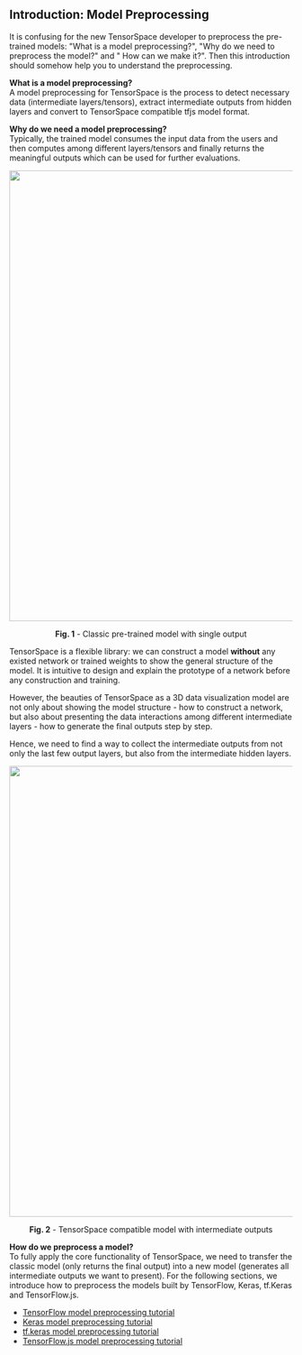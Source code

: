 ## Introduction: Model Preprocessing
It is confusing for the new TensorSpace developer to preprocess the pre-trained models: "What is a model preprocessing?", "Why do we need to preprocess the model?" and " How can we make it?". Then this introduction should somehow help you to understand the preprocessing.

**What is a model preprocessing?**<br/>
A model preprocessing for TensorSpace is the process to detect necessary data (intermediate layers/tensors), extract intermediate outputs from hidden layers and convert to TensorSpace compatible tfjs model format.



**Why do we need a model preprocessing?**<br/>
Typically, the trained model consumes the input data from the users and then computes among different layers/tensors and finally returns the meaningful outputs which can be used for further evaluations.

<p align="center">
<img width=800 src="https://github.com/zchholmes/tsp_image/blob/master/General/intro_preprocess_s.png">
</p>
<p align="center">
<b>Fig. 1</b> - Classic pre-trained model with single output
</p>

TensorSpace is a flexible library: we can construct a model **without** any existed network or trained weights to show the general structure of the model. It is intuitive to design and explain the prototype of a network before any construction and training.

However, the beauties of TensorSpace as a 3D data visualization model are not only about showing the model structure - how to construct a network, but also about presenting the data interactions among different intermediate layers - how to generate the final outputs step by step.

Hence, we need to find a way to collect the intermediate outputs from not only the last few output layers, but also from the intermediate hidden layers.

<p align="center">
<img width=800 src="https://github.com/zchholmes/tsp_image/blob/master/General/intro_preprocess_m.png">
</p> 
<p align="center">
<b>Fig. 2</b> - TensorSpace compatible model with intermediate outputs
</p>


**How do we preprocess a model?**<br/>
To fully apply the core functionality of TensorSpace, we need to transfer the classic model (only returns the final output) into a new model (generates all intermediate outputs we want to present). For the following sections, we introduce how to preprocess the models built by TensorFlow, Keras, tf.Keras and TensorFlow.js.

* [TensorFlow model preprocessing tutorial](https://github.com/syt123450/tensorspace/wiki/%5BTutorial%5D--TensorFlow-model-preprocessing-tutorial)
* [Keras model preprocessing tutorial](https://github.com/syt123450/tensorspace/wiki/%5BTutorial%5D--Keras-model-preprocessing-tutorial)
* [tf.keras model preprocessing tutorial](https://github.com/syt123450/tensorspace/wiki/%5BTutorial%5D--tf.keras-model-preprocessing-tutorial)
* [TensorFlow.js model preprocessing tutorial](https://github.com/syt123450/tensorspace/wiki/%5BTutorial%5D--TensorFlow.js-preprocessing-tutorial)
